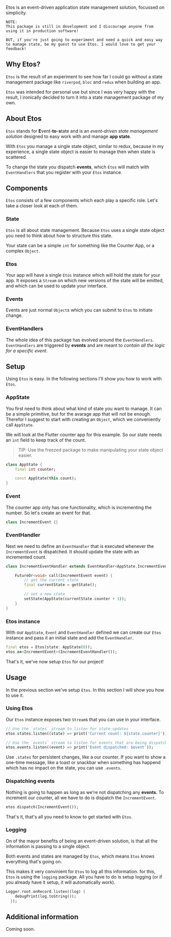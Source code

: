 Etos is an event-driven application state management solution, focussed on simplicity.

```
NOTE:
This package is still in development and I discourage anyone from using it in production software!

BUT, if you're just going to experiment and need a quick and easy way to manage state, be my guest to use Etos. I would love to get your feedback!
```

## Why Etos?

`Etos` is the result of an experiment to see how far I could go without a state management package like `riverpod`, `bloc` and `redux` when building an app.

`Etos` was intended for personal use but since I was very happy with the result, I ironically decided to turn it into a state management package of my own.

## About Etos

`Etos` stands for **E**vent-**to**-**s**tate and is an *event-driven state management solution* designed to easy work with and manage **app state**.

With `Etos` you manage a single state object, similar to redux, because in my experience, a single state object is easier to manage then when state is scattered.

To change the state you dispatch **events**, which `Etos` will match with `EventHandlers` that you register with your `Etos` instance.

## Components

`Etos` consists of a few components which each play a specific role. Let's take a closer look at each of them.

### State

`Etos` is all about state management. Because `Etos` uses a single state object you need to think about how to structure this state.

Your state can be a simple `int` for something like the Counter App, or a complex `Object`.

### Etos

Your app will have a single `Etos` instance which will hold the state for your app. It exposes a `Stream` on which new versions of the state will be emitted, and which can be used to update your interface.

### Events

Events are just normal `Object`s which you can submit to `Etos` to initiate change.

### EventHandlers

The whole idea of this package has evolved around the `EventHandlers`. `EventHandlers` are triggered by **events** and are meant to *contain all the logic for a specific event*.

## Setup

Using `Etos` is easy. In the following sections I'll show you how to work with `Etos`.

### AppState

You first need to think about what kind of state you want to manage. It can be a simple primitive, but for the avarage app that will not be enough. Therefor I suggest to start with creating an `Object`, which we conveniently call `AppState`.

We will look at the Flutter counter app for this example. So our state needs an `int` field to keep track of the count.

> TIP: Use the freezed package to make manipulating your state object easier.

```dart
class AppState {
    final int counter;

    const AppState(this.count);
}
```

### Event

The counter app only has one functionality, which is incrementing the number. So let's create an event for that.

```dart
class IncrementEvent {}
```

### EventHandler

Next we need to define an `EventHandler` that is executed whenever the `IncrementEvent` is dispatched. It should update the state with an incremented count.

```dart
class IncrementEventHandler extends EventHandler<AppState,IncrementEvent> {

    FutureOr<void> call(IncrementEvent event) {
        // get the current state
        final currentState = getState();

        // set a new state
        setState(AppState(currentState.counter + 1));
    }
}
```

### Etos instance

With our `AppState`, `Event` and `EventHandler` defined we can create our `Etos` instance and pass it an initial state and add the `EventHandler`.

```dart
final etos = Etos(state: AppState(0));
etos.on<IncrementEvent>(IncrementEventHandler());
```

That's it, we've now setup `Etos` for our project!

## Usage

In the previous section we've setup `Etos`. In this section I will show you how to use it.

### Using Etos

Our `Etos` instance exposes two `Stream`s that you can use in your interface.

```dart
// Use the `states` stream to listen for state updates
etos.states.listen((state) => print('Current count: ${state.counter}'));

// Use the `events` stream to listen for events that are being dispatched
etos.events.listen((event) => print('Event dispatched: $event'));
```

Use `.states` for persistent changes, like a our counter. If you want to show a one-time message, like a toast or snackbar when something has happend which has no impact on the state, you can use `.events`.

### Dispatching events

Nothing is going to happen as long as we're not dispatching any **events**. To increment our counter, all we have to do is dispatch the `IncrementEvent`.

```dart
etos.dispatch(IncrementEvent());
```

That's it, that's all you need to know to get started with `Etos`.

### Logging

On of the mayor benefits of being an event-driven solution, is that all the information is passing to a single object.

Both events and states are managed by `Etos`, which means `Etos` knows everything that's going on.

This makes it very convinient for `Etos` to log all this information. for this, `Etos` is using the `logging` package. All you have to do is setup logging (or if you already have it setup, it will automatically work).

```dart
Logger.root.onRecord.listen((log) {
    debugPrint(log.toString());
  });
```

## Additional information

Coming soon.
